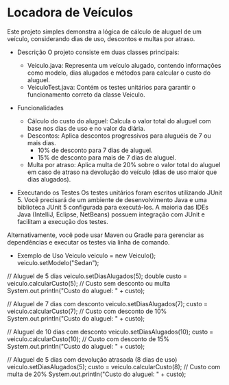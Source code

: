 # Locadora de Veículos
Este projeto simples demonstra a lógica de cálculo de aluguel de um veículo, considerando dias de uso, descontos e multas por atraso.

- Descrição
O projeto consiste em duas classes principais:
  - Veiculo.java: Representa um veículo alugado, contendo informações como modelo, dias alugados e métodos para calcular o custo do aluguel.
  - VeiculoTest.java: Contém os testes unitários para garantir o funcionamento correto da classe Veiculo.

- Funcionalidades
  - Cálculo do custo do aluguel: Calcula o valor total do aluguel com base nos dias de uso e no valor da diária.
  - Descontos: Aplica descontos progressivos para aluguéis de 7 ou mais dias.
    + 10% de desconto para 7 dias de aluguel.
    + 15% de desconto para mais de 7 dias de aluguel.
  - Multa por atraso: Aplica multa de 20% sobre o valor total do aluguel em caso de atraso na devolução do veículo (dias de uso maior que dias alugados).

- Executando os Testes
Os testes unitários foram escritos utilizando JUnit 5. Você precisará de um ambiente de desenvolvimento Java e uma biblioteca JUnit 5 configurada para executá-los. A maioria das IDEs Java (IntelliJ, Eclipse, NetBeans) possuem integração com JUnit e facilitam a execução dos testes.

Alternativamente, você pode usar Maven ou Gradle para gerenciar as dependências e executar os testes via linha de comando.

- Exemplo de Uso
Veiculo veiculo = new Veiculo();
veiculo.setModelo("Sedan");

// Aluguel de 5 dias
veiculo.setDiasAlugados(5);
double custo = veiculo.calcularCusto(5); // Custo sem desconto ou multa
System.out.println("Custo do aluguel: " + custo);


// Aluguel de 7 dias com desconto
veiculo.setDiasAlugados(7);
custo = veiculo.calcularCusto(7); // Custo com desconto de 10%
System.out.println("Custo do aluguel: " + custo);

// Aluguel de 10 dias com desconto
veiculo.setDiasAlugados(10);
custo = veiculo.calcularCusto(10); // Custo com desconto de 15%
System.out.println("Custo do aluguel: " + custo);


// Aluguel de 5 dias com devolução atrasada (8 dias de uso)
veiculo.setDiasAlugados(5);
custo = veiculo.calcularCusto(8); // Custo com multa de 20%
System.out.println("Custo do aluguel: " + custo);
